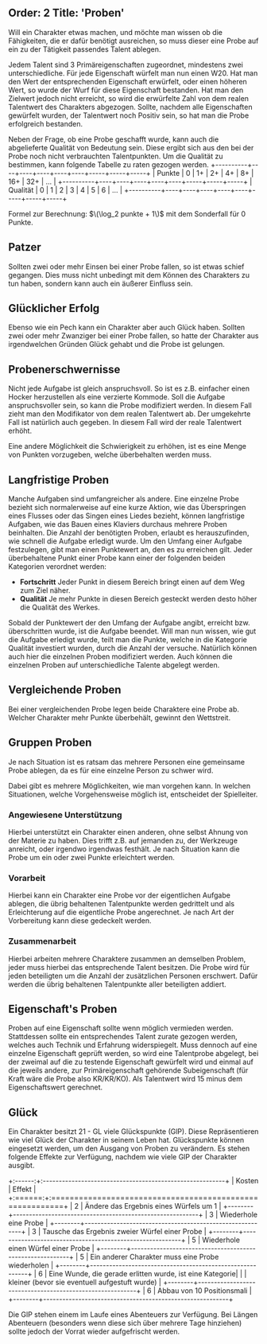 Order: 2
Title: 'Proben'
---

Will ein Charakter etwas machen, und möchte man wissen ob die Fähigkeiten, die er dafür benötigt ausreichen, so muss dieser eine Probe auf ein zu der Tätigkeit passendes Talent ablegen.

Jedem Talent sind 3 Primäreigenschaften zugeordnet, mindestens zwei unterschiedliche. Für jede Eigenschaft würfelt man nun einen W20. Hat man den Wert der entsprechenden Eigenschaft erwürfelt, oder einen höheren Wert, so wurde der Wurf für diese Eigenschaft bestanden. Hat man den Zielwert jedoch nicht erreicht, so wird die erwürfelte Zahl von dem realen Talentwert des Charakters abgezogen. Sollte, nachdem alle Eigenschaften gewürfelt wurden, der Talentwert noch Positiv sein, so hat man die Probe erfolgreich bestanden. 

Neben der Frage, ob eine Probe geschafft wurde, kann auch die abgelieferte Qualität von Bedeutung sein. Diese ergibt sich aus den bei der Probe noch nicht verbrauchten Talentpunkten. Um die Qualität zu bestimmen, kann folgende Tabelle zu raten gezogen werden.
+----------+----+----+----+----+----+-----+-----+-----+
|  Punkte  | 0  | 1+ | 2+ | 4+ | 8+ | 16+ | 32+ | ... |
+----------+----+----+----+----+----+-----+-----+-----+
| Qualität | 0  | 1  | 2  | 3  | 4  |  5  |  6  | ... |
+----------+----+----+----+----+----+-----+-----+-----+

Formel zur Berechnung: $\(\log_2 punkte + 1\)$ mit dem Sonderfall für 0 Punkte. 

## Patzer

Sollten zwei oder mehr Einsen bei einer Probe fallen, so ist etwas schief gegangen. Dies muss nicht unbedingt mit dem Können des Charakters zu tun haben, sondern kann auch ein äußerer Einfluss sein.

## Glücklicher Erfolg

Ebenso wie ein Pech kann ein Charakter aber auch Glück haben. Sollten zwei oder mehr Zwanziger bei einer Probe fallen, so hatte der Charakter aus irgendwelchen Gründen Glück gehabt und die Probe ist gelungen.

## Probenerschwernisse

Nicht jede Aufgabe ist gleich anspruchsvoll. So ist es z.B. einfacher einen Hocker herzustellen als eine verzierte Kommode. Soll die Aufgabe anspruchsvoller sein, so kann die Probe modifiziert werden. In diesem Fall zieht man den Modifikator von dem realen Talentwert ab. Der umgekehrte Fall ist natürlich auch gegeben. In diesem Fall wird der reale Talentwert erhöht.

Eine andere Möglichkeit die Schwierigkeit zu erhöhen, ist es eine Menge von Punkten vorzugeben, welche überbehalten werden muss.

## Langfristige Proben

Manche Aufgaben sind umfangreicher als andere. Eine einzelne Probe bezieht sich normalerweise auf eine kurze Aktion, wie das Überspringen eines Flusses oder das Singen eines Liedes bezieht, können langfristige Aufgaben, wie das Bauen eines Klaviers durchaus mehrere Proben beinhalten. Die Anzahl der benötigten Proben, erlaubt es herauszufinden, wie schnell die Aufgabe erledigt wurde. Um den Umfang einer Aufgabe festzulegen, gibt man einen Punktewert an, den es zu erreichen gilt. Jeder überbehaltene Punkt einer Probe kann einer der folgenden beiden Kategorien verordnet werden:
 + **Fortschritt** 
   Jeder Punkt in diesem Bereich bringt einen auf dem Weg zum Ziel näher.
 + **Qualität**
   Je mehr Punkte in diesen Bereich gesteckt werden desto höher die Qualität des Werkes.
   
Sobald der Punktewert der den Umfang der Aufgabe angibt, erreicht bzw. überschritten wurde, ist die Aufgabe beendet. Will man nun wissen, wie gut die Aufgabe erledigt wurde, teilt man die Punkte, welche in die Kategorie Qualität investiert wurden, durch die Anzahl der versuche. Natürlich können auch hier die einzelnen Proben modifiziert werden. Auch können die einzelnen Proben auf unterschiedliche Talente abgelegt werden.

## Vergleichende Proben
Bei einer vergleichenden Probe legen beide Charaktere eine Probe ab. Welcher Charakter mehr Punkte überbehält, gewinnt den Wettstreit.

## Gruppen Proben

Je nach Situation ist es ratsam das mehrere Personen eine gemeinsame Probe ablegen, da es für eine einzelne Person zu schwer wird.

Dabei gibt es mehrere Möglichkeiten, wie man vorgehen kann. In welchen Situationen, welche Vorgehensweise möglich ist, entscheidet der Spielleiter. 

### Angewiesene Unterstützung
Hierbei unterstützt ein Charakter einen anderen, ohne selbst Ahnung von der Materie zu haben. Dies trifft z.B. auf jemanden zu, der Werkzeuge anreicht, oder irgendwo irgendwas festhält. Je nach Situation kann die Probe um ein oder zwei Punkte erleichtert werden.

### Vorarbeit
Hierbei kann ein Charakter eine Probe vor der eigentlichen Aufgabe ablegen, die übrig behaltenen Talentpunkte werden gedrittelt und als Erleichterung auf die eigentliche Probe angerechnet. Je nach Art der Vorbereitung kann diese gedeckelt werden.

### Zusammenarbeit
Hierbei arbeiten mehrere Charaktere zusammen an demselben Problem, jeder muss hierbei das entsprechende Talent besitzen. Die Probe wird für jeden beteiligten um die Anzahl der zusätzlichen Personen erschwert. Dafür werden die übrig behaltenen Talentpunkte aller beteiligten addiert.

## Eigenschaft's Proben
Proben auf eine Eigenschaft sollte wenn möglich vermieden werden. Stattdessen sollte ein entsprechendes Talent zurate gezogen werden, welches auch Technik und Erfahrung widerspiegelt. Muss dennoch auf eine einzelne Eigenschaft geprüft werden, so wird eine Talentprobe abgelegt, bei der zweimal auf die zu testende Eigenschaft gewürfelt wird und einmal auf die jeweils andere, zur Primäreigenschaft gehörende Subeigenschaft (für Kraft wäre die Probe also KR/KR/KO). Als Talentwert wird 15 minus dem Eigenschaftswert gerechnet.

##  Glück

Ein Charakter besitzt 21 - GL viele Glückspunkte (GlP). Diese Repräsentieren wie viel Glück der Charakter in seinem Leben hat. Glückspunkte können eingesetzt werden, um den Ausgang von Proben zu verändern. Es stehen folgende Effekte zur Verfügung, nachdem wie viele GlP der Charakter ausgibt.

+:------:+:---------------------------------------------------------+
| Kosten | Effekt                                                   |
+:======:+:=========================================================+
| 2      | Ändere das Ergebnis eines Würfels um 1                   |
+--------+----------------------------------------------------------+
| 3      | Wiederhole eine Probe                                    |
+--------+----------------------------------------------------------+
| 3      | Tausche das Ergebnis zweier Würfel einer Probe           |
+--------+----------------------------------------------------------+
| 5      | Wiederhole einen Würfel einer Probe                      |
+--------+----------------------------------------------------------+
| 5      | Ein anderer Charakter muss eine Probe wiederholen        |
+--------+----------------------------------------------------------+
| 6      | Eine Wunde, die gerade erlitten wurde, ist eine Kategorie|
|        | kleiner (bevor sie eventuell aufgestuft wurde)           |
+--------+----------------------------------------------------------+
| 6      | Abbau von 10 Positionsmali                               |
+--------+----------------------------------------------------------+

Die GlP stehen einem im Laufe eines Abenteuers zur Verfügung. Bei Längen Abenteuern (besonders wenn diese sich über mehrere Tage hinziehen) sollte jedoch der Vorrat wieder aufgefrischt werden. 
